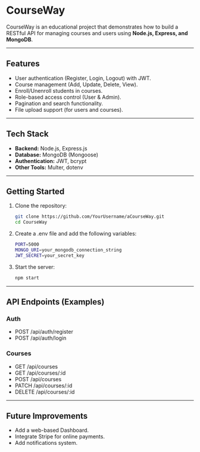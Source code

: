 # CourseWay

CourseWay is an educational project that demonstrates how to build a RESTful API for managing courses and users using **Node.js, Express, and MongoDB**.

---

## Features
- User authentication (Register, Login, Logout) with JWT. 
- Course management (Add, Update, Delete, View).
- Enroll/Unenroll students in courses.
- Role-based access control (User & Admin).
- Pagination and search functionality.
- File upload support (for users and courses).

---

## Tech Stack
- **Backend:** Node.js, Express.js  
- **Database:** MongoDB (Mongoose)  
- **Authentication:** JWT, bcrypt  
- **Other Tools:** Multer, dotenv  

---

## Getting Started

1. Clone the repository:
   ```bash
   git clone https://github.com/YourUsername/aCourseWay.git
   cd CourseWay

2. Create a .env file and add the following variables:
   ```bash
   PORT=5000
   MONGO_URI=your_mongodb_connection_string
   JWT_SECRET=your_secret_key
   
3. Start the server:
   ```bash
   npm start

---

## API Endpoints (Examples)
### **Auth**

   - POST /api/auth/register
   - POST /api/auth/login

### **Courses**
   - GET /api/courses
   - GET /api/courses/:id
   - POST /api/courses
   - PATCH /api/courses/:id
   - DELETE /api/courses/:id

---

## Future Improvements

- Add a web-based Dashboard.
- Integrate Stripe for online payments.
- Add notifications system.
